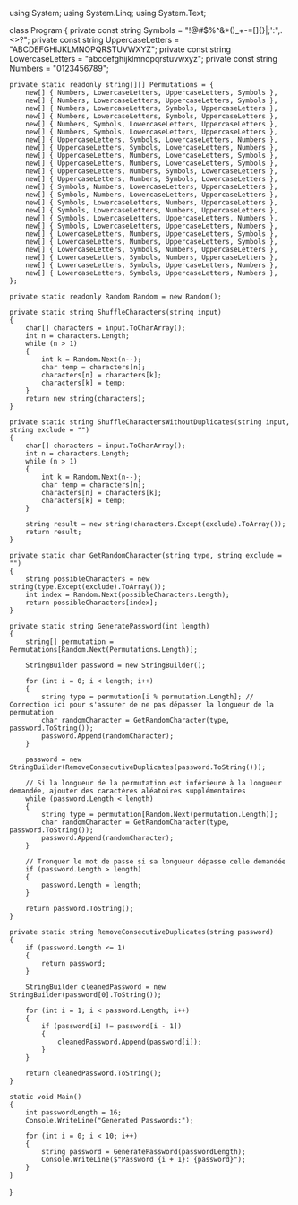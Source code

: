 using System;
using System.Linq;
using System.Text;

class Program
{
    private const string Symbols = "!@#$%^&*()_+-=[]{}|;':\",.<>?";
    private const string UppercaseLetters = "ABCDEFGHIJKLMNOPQRSTUVWXYZ";
    private const string LowercaseLetters = "abcdefghijklmnopqrstuvwxyz";
    private const string Numbers = "0123456789";

    private static readonly string[][] Permutations = {
        new[] { Numbers, LowercaseLetters, UppercaseLetters, Symbols },
        new[] { Numbers, LowercaseLetters, UppercaseLetters, Symbols },
        new[] { Numbers, LowercaseLetters, Symbols, UppercaseLetters },
        new[] { Numbers, LowercaseLetters, Symbols, UppercaseLetters },
        new[] { Numbers, Symbols, LowercaseLetters, UppercaseLetters },
        new[] { Numbers, Symbols, LowercaseLetters, UppercaseLetters },
        new[] { UppercaseLetters, Symbols, LowercaseLetters, Numbers },
        new[] { UppercaseLetters, Symbols, LowercaseLetters, Numbers },
        new[] { UppercaseLetters, Numbers, LowercaseLetters, Symbols },
        new[] { UppercaseLetters, Numbers, LowercaseLetters, Symbols },
        new[] { UppercaseLetters, Numbers, Symbols, LowercaseLetters },
        new[] { UppercaseLetters, Numbers, Symbols, LowercaseLetters },
        new[] { Symbols, Numbers, LowercaseLetters, UppercaseLetters },
        new[] { Symbols, Numbers, LowercaseLetters, UppercaseLetters },
        new[] { Symbols, LowercaseLetters, Numbers, UppercaseLetters },
        new[] { Symbols, LowercaseLetters, Numbers, UppercaseLetters },
        new[] { Symbols, LowercaseLetters, UppercaseLetters, Numbers },
        new[] { Symbols, LowercaseLetters, UppercaseLetters, Numbers },
        new[] { LowercaseLetters, Numbers, UppercaseLetters, Symbols },
        new[] { LowercaseLetters, Numbers, UppercaseLetters, Symbols },
        new[] { LowercaseLetters, Symbols, Numbers, UppercaseLetters },
        new[] { LowercaseLetters, Symbols, Numbers, UppercaseLetters },
        new[] { LowercaseLetters, Symbols, UppercaseLetters, Numbers },
        new[] { LowercaseLetters, Symbols, UppercaseLetters, Numbers },
    };

    private static readonly Random Random = new Random();

    private static string ShuffleCharacters(string input)
    {
        char[] characters = input.ToCharArray();
        int n = characters.Length;
        while (n > 1)
        {
            int k = Random.Next(n--);
            char temp = characters[n];
            characters[n] = characters[k];
            characters[k] = temp;
        }
        return new string(characters);
    }

    private static string ShuffleCharactersWithoutDuplicates(string input, string exclude = "")
    {
        char[] characters = input.ToCharArray();
        int n = characters.Length;
        while (n > 1)
        {
            int k = Random.Next(n--);
            char temp = characters[n];
            characters[n] = characters[k];
            characters[k] = temp;
        }

        string result = new string(characters.Except(exclude).ToArray());
        return result;
    }

    private static char GetRandomCharacter(string type, string exclude = "")
    {
        string possibleCharacters = new string(type.Except(exclude).ToArray());
        int index = Random.Next(possibleCharacters.Length);
        return possibleCharacters[index];
    }

    private static string GeneratePassword(int length)
    {
        string[] permutation = Permutations[Random.Next(Permutations.Length)];

        StringBuilder password = new StringBuilder();

        for (int i = 0; i < length; i++)
        {
            string type = permutation[i % permutation.Length]; // Correction ici pour s'assurer de ne pas dépasser la longueur de la permutation
            char randomCharacter = GetRandomCharacter(type, password.ToString());
            password.Append(randomCharacter);
        }

        password = new StringBuilder(RemoveConsecutiveDuplicates(password.ToString()));

        // Si la longueur de la permutation est inférieure à la longueur demandée, ajouter des caractères aléatoires supplémentaires
        while (password.Length < length)
        {
            string type = permutation[Random.Next(permutation.Length)];
            char randomCharacter = GetRandomCharacter(type, password.ToString());
            password.Append(randomCharacter);
        }

        // Tronquer le mot de passe si sa longueur dépasse celle demandée
        if (password.Length > length)
        {
            password.Length = length;
        }

        return password.ToString();
    }

    private static string RemoveConsecutiveDuplicates(string password)
    {
        if (password.Length <= 1)
        {
            return password;
        }

        StringBuilder cleanedPassword = new StringBuilder(password[0].ToString());

        for (int i = 1; i < password.Length; i++)
        {
            if (password[i] != password[i - 1])
            {
                cleanedPassword.Append(password[i]);
            }
        }

        return cleanedPassword.ToString();
    }

    static void Main()
    {
        int passwordLength = 16;
        Console.WriteLine("Generated Passwords:");

        for (int i = 0; i < 10; i++)
        {
            string password = GeneratePassword(passwordLength);
            Console.WriteLine($"Password {i + 1}: {password}");
        }
    }
}
